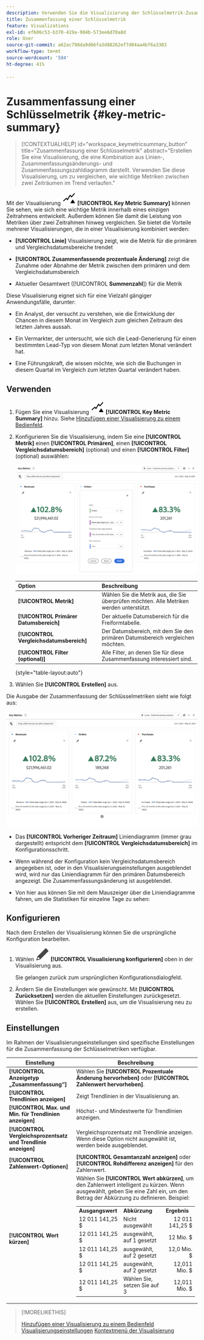 ```yaml
---
description: Verwenden Sie die Visualisierung der Schlüsselmetrik-Zusammenfassung, um die Leistung der Kennzahlen über zwei Timelines hinweg zu vergleichen.
title: Zusammenfassung einer Schlüsselmetrik
feature: Visualizations
exl-id: ef606c53-b370-419a-904b-573ee6d70a8d
role: User
source-git-commit: a62ac798da9d66fa3d88262ef7d04aa4bf6a3303
workflow-type: tm+mt
source-wordcount: '584'
ht-degree: 41%

---
```


# Zusammenfassung einer Schlüsselmetrik {#key-metric-summary}

<!-- markdownlint-disable MD034 -->

>[!CONTEXTUALHELP]
>id="workspace_keymetricsummary_button"
>title="Zusammenfassung einer Schlüsselmetrik"
>abstract="Erstellen Sie eine Visualisierung, die eine Kombination aus Linien-, Zusammenfassungsänderungs- und Zusammenfassungszahldiagramm darstellt. Verwenden Sie diese Visualisierung, um zu vergleichen, wie wichtige Metriken zwischen zwei Zeiträumen im Trend verlaufen."

<!-- markdownlint-enable MD034 -->


Mit der Visualisierung ![KeyMetrics](/help/assets/icons/KeyMetrics.svg) **[!UICONTROL Key Metric Summary]** können Sie sehen, wie sich eine wichtige Metrik innerhalb eines einzigen Zeitrahmens entwickelt. Außerdem können Sie damit die Leistung von Metriken über zwei Zeitrahmen hinweg vergleichen. Sie bietet die Vorteile mehrerer Visualisierungen, die in einer Visualisierung kombiniert werden:

* **[!UICONTROL Linie]** Visualisierung zeigt, wie die Metrik für die primären und Vergleichsdatumsbereiche trendet

* **[!UICONTROL Zusammenfassende prozentuale Änderung]** zeigt die Zunahme oder Abnahme der Metrik zwischen dem primären und dem Vergleichsdatumsbereich

* Aktueller Gesamtwert ([!UICONTROL **Summenzahl**]) für die Metrik

Diese Visualisierung eignet sich für eine Vielzahl gängiger Anwendungsfälle, darunter:

* Ein Analyst, der versucht zu verstehen, wie die Entwicklung der Chancen in diesem Monat im Vergleich zum gleichen Zeitraum des letzten Jahres aussah.

* Ein Vermarkter, der untersucht, wie sich die Lead-Generierung für einen bestimmten Lead-Typ von diesem Monat zum letzten Monat verändert hat.

* Eine Führungskraft, die wissen möchte, wie sich die Buchungen in diesem Quartal im Vergleich zum letzten Quartal verändert haben.

## Verwenden

1. Fügen Sie eine Visualisierung ![KeyMetrics](/help/assets/icons/KeyMetrics.svg) **[!UICONTROL Key Metric Summary]** hinzu. Siehe [Hinzufügen einer Visualisierung zu einem Bedienfeld](freeform-analysis-visualizations.md#add-visualizations-to-a-panel).

1. Konfigurieren Sie die Visualisierung, indem Sie eine **[!UICONTROL Metrik]** einen **[!UICONTROL Primären]**, einen **[!UICONTROL Vergleichsdatumsbereich]** (optional) und einen **[!UICONTROL Filter]** (optional) auswählen:

   ![Konfiguration der Schlüsselmetrik mit den Optionen für die Metrik, den primären Datumsbereich, den Vergleichsdatumsbereich und das Segment.](assets/key-metrics-config.png)

   | Option | Beschreibung |
   | --- | --- |
   | **[!UICONTROL Metrik]** | Wählen Sie die Metrik aus, die Sie überprüfen möchten. Alle Metriken werden unterstützt. |
   | **[!UICONTROL Primärer Datumsbereich]** | Der aktuelle Datumsbereich für die Freiformtabelle. |
   | **[!UICONTROL Vergleichsdatumsbereich]** | Der Datumsbereich, mit dem Sie den primären Datumsbereich vergleichen möchten. |
   | **[!UICONTROL Filter (optional)]** | Alle Filter, an denen Sie für diese Zusammenfassung interessiert sind. |

   {style="table-layout:auto"}

1. Wählen Sie **[!UICONTROL Erstellen]** aus.

<!--## How the Key Metric Summary visualization handles the comparison date range

(This will probably release in January. Per Jaden Howell)

* If the primary date range is set to the panel date range, there are 2-6 options that are considered 'relative' to the primary date range. These usually include the previous period (same amount of time immediately proceeding the primary date range), and 52 weeks prior to that date range.

* If the comparison date range is set to one of the 'relative' options, upon updating the primary date range, the comparison date range updates to the period immediate preceding the panel date range.

* If your comparison date range is *not* set to a 'relative' option, then updating the panel date range changes your primary date range, but has no effect on the comparison date range.

**Example 1**

Primary date range is set to the panel's date range: 'Yesterday'
Comparison date range is set to a relative date range, one of: 'Previous day', 'Same day last week', 'Same day 4 weeks prior', 'Same day last month', 'Same day last year', or 'Same day 52 weeks prior'.
When I change the panel's date range to 'This month', the comparison date range will update to 'Previous month'.

**Example 2**
 
Primary date range is set to the panel's date range: 'Yesterday'
Comparison date range is set to a non-relative date range, such as 'Feb 2nd, 2022', 'Highest sales day', 'Last week', etc. 

>[!NOTE]
>
>Last week is relative to the day the project is opened on, but it is not based on the panel's date range of 'Yesterday'. In other cases, such as if the panel's date range was 'This week', it may be relative.

When you change the panel's date range to '4 days ago', the comparison date range remains at the previous selection. -->

Die Ausgabe der Zusammenfassung der Schlüsselmetriken sieht wie folgt aus:

![Ausgabe einer Schlüsselmetrik mit der Metrik, der Zusammenfassungsänderung, der Zusammenfassungsnummer und den Liniendiagrammen.](assets/key-metrics.png)

* Das **[!UICONTROL Vorheriger Zeitraum]** Liniendiagramm (immer grau dargestellt) entspricht dem **[!UICONTROL Vergleichsdatumsbereich]** im Konfigurationsschritt.

* Wenn während der Konfiguration kein Vergleichsdatumsbereich angegeben ist, oder in den Visualisierungseinstellungen ausgeblendet wird, wird nur das Liniendiagramm für den primären Datumsbereich angezeigt. Die Zusammenfassungsänderung ist ausgeblendet.

* Von hier aus können Sie mit dem Mauszeiger über die Liniendiagramme fahren, um die Statistiken für einzelne Tage zu sehen:


## Konfigurieren

Nach dem Erstellen der Visualisierung können Sie die ursprüngliche Konfiguration bearbeiten.

1. Wählen ![Bearbeiten](/help/assets/icons/Edit.svg) **[!UICONTROL Visualisierung konfigurieren]** oben in der Visualisierung aus.

   Sie gelangen zurück zum ursprünglichen Konfigurationsdialogfeld.

1. Ändern Sie die Einstellungen wie gewünscht. Mit **[!UICONTROL Zurücksetzen]** werden die aktuellen Einstellungen zurückgesetzt. Wählen Sie **[!UICONTROL Erstellen]** aus, um die Visualisierung neu zu erstellen.

## Einstellungen

Im Rahmen der Visualisierungseinstellungen sind spezifische Einstellungen für die Zusammenfassung der Schlüsselmetriken verfügbar.

| Einstellung | Beschreibung |
|---|---|
| **[!UICONTROL Anzeigetyp „Zusammenfassung“]** | Wählen Sie **[!UICONTROL Prozentuale Änderung hervorheben]** oder **[!UICONTROL Zahlenwert hervorheben]**. |
| **[!UICONTROL Trendlinien anzeigen]** | Zeigt Trendlinien in der Visualisierung an. |
| **[!UICONTROL Max. und Min. für Trendlinien anzeigen]** | Höchst- und Mindestwerte für Trendlinien anzeigen. |
| **[!UICONTROL Vergleichsprozentsatz und Trendlinie anzeigen]** | Vergleichsprozentsatz mit Trendlinie anzeigen. Wenn diese Option nicht ausgewählt ist, werden beide ausgeblendet. |
| **[!UICONTROL Zahlenwert-Optionen]** | **[!UICONTROL Gesamtanzahl anzeigen]** oder **[!UICONTROL Rohdifferenz anzeigen]** für den Zahlenwert. |
| **[!UICONTROL Wert kürzen]** | Wählen Sie **[!UICONTROL Wert abkürzen]**, um den Zahlenwert intelligent zu kürzen. Wenn ausgewählt, geben Sie eine Zahl ein, um den Betrag der Abkürzung zu definieren. Beispiel:<br/><table><tr><td>**Ausgangswert**</td><td>**Abkürzung**</td><td>**Ergebnis**</td></tr><tr><td>12 011 141,25 $</td><td>Nicht ausgewählt</td><td  align="right">12 011 141,25 $</td></tr><tr><td>12 011 141,25 $</td><td>ausgewählt, auf 1 gesetzt</td><td align="right">12 Mio. $</td></tr><tr><td>12 011 141,25 $</td><td>ausgewählt, auf 2 gesetzt</td><td  align="right">12,0 Mio. $</td></tr><tr><td>12 011 141,25 $</td><td>ausgewählt, auf 2 gesetzt</td><td align="right">12,011 Mio. $</td></tr><tr><td>12 011 141,25 $</td><td>Wählen Sie, setzen Sie auf 3</td><td align="right">12,011 Mio. $</td></tr></table> |

>[!MORELIKETHIS]
>
>[Hinzufügen einer Visualisierung zu einem Bedienfeld](/help/analysis-workspace/visualizations/freeform-analysis-visualizations.md#add-visualizations-to-a-panel)
>[Visualisierungseinstellungen](/help/analysis-workspace/visualizations/freeform-analysis-visualizations.md#settings)
>[Kontextmenü der Visualisierung](/help/analysis-workspace/visualizations/freeform-analysis-visualizations.md#context-menu)
>
